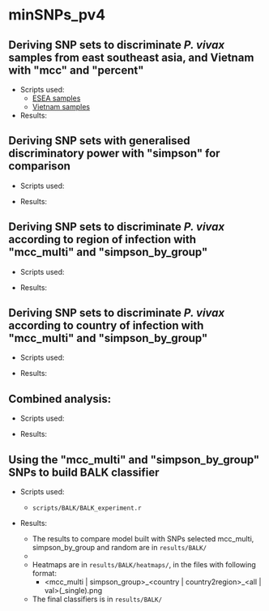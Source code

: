 # minSNPs_pv4

## Deriving SNP sets to discriminate _P. vivax_ samples from east southeast asia, and Vietnam with "mcc" and "percent"
- Scripts used:
    - [ESEA samples](scripts/)
    - [Vietnam samples](scripts/)
- Results:


## Deriving SNP sets with generalised discriminatory power with "simpson" for comparison
- Scripts used:

- Results:

## Deriving SNP sets to discriminate _P. vivax_ according to region of infection with "mcc_multi" and "simpson_by_group"
- Scripts used:

- Results:

## Deriving SNP sets to discriminate _P. vivax_ according to country of infection with "mcc_multi" and "simpson_by_group"
- Scripts used:

- Results:

## Combined analysis:
- Scripts used:

- Results:

## Using the "mcc_multi" and "simpson_by_group" SNPs to build BALK classifier
- Scripts used:
    - `scripts/BALK/BALK_experiment.r`

- Results:
    - The results to compare model built with SNPs selected mcc_multi, simpson_by_group and random are in `results/BALK/`
    - 
    - Heatmaps are in `results/BALK/heatmaps/`, in the files with following format:
        - <mcc_multi | simpson_group>\_<country | country2region>\_<all | val>(_single).png
    - The final classifiers is in `results/BALK/`